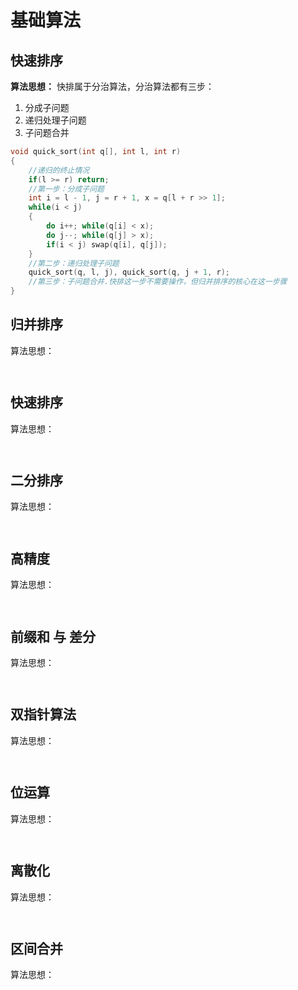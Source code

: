 # 基础算法
## 快速排序
**算法思想：**
快排属于分治算法，分治算法都有三步：
1. 分成子问题
2. 递归处理子问题
3. 子问题合并

```c++
void quick_sort(int q[], int l, int r)
{
    //递归的终止情况
    if(l >= r) return;
    //第一步：分成子问题
    int i = l - 1, j = r + 1, x = q[l + r >> 1];
    while(i < j)
    {
        do i++; while(q[i] < x);
        do j--; while(q[j] > x);
        if(i < j) swap(q[i], q[j]);
    }
    //第二步：递归处理子问题
    quick_sort(q, l, j), quick_sort(q, j + 1, r);
    //第三步：子问题合并.快排这一步不需要操作，但归并排序的核心在这一步骤
}

```

## 归并排序
算法思想：


```c++



```


## 快速排序
算法思想：


```c++



```

## 二分排序
算法思想：


```c++



```


## 高精度
算法思想：


```c++



```



## 前缀和 与 差分
算法思想：


```c++



```


## 双指针算法
算法思想：

```c++



```


##  位运算
算法思想：

```c++



```


## 离散化
算法思想：

```c++



```


## 区间合并

算法思想：

```c++



```





